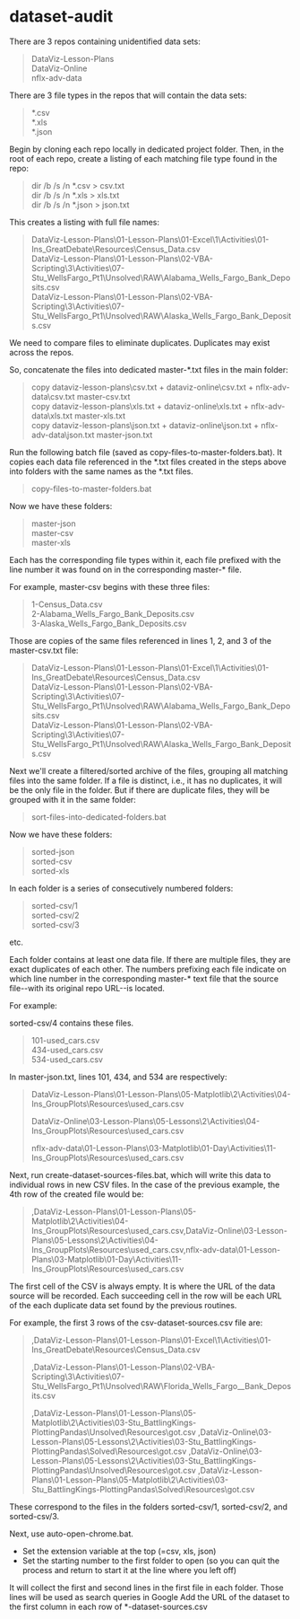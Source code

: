 # dataset-audit

There are 3 repos containing unidentified data sets:

> DataViz-Lesson-Plans  
> DataViz-Online  
> nflx-adv-data

There are 3 file types in the repos that will contain the data sets:

> *.csv  
> *.xls  
> *.json

Begin by cloning each repo locally in dedicated project folder.
Then, in the root of each repo, create a listing of each matching file type found in the repo:

> dir /b /s /n *.csv > csv.txt  
> dir /b /s /n *.xls > xls.txt  
> dir /b /s /n *.json > json.txt

This creates a listing with full file names:

> DataViz-Lesson-Plans\01-Lesson-Plans\01-Excel\1\Activities\01-Ins_GreatDebate\Resources\Census_Data.csv  
> DataViz-Lesson-Plans\01-Lesson-Plans\02-VBA-Scripting\3\Activities\07-Stu_WellsFargo_Pt1\Unsolved\RAW\Alabama_Wells_Fargo_Bank_Deposits.csv  
> DataViz-Lesson-Plans\01-Lesson-Plans\02-VBA-Scripting\3\Activities\07-Stu_WellsFargo_Pt1\Unsolved\RAW\Alaska_Wells_Fargo_Bank_Deposits.csv

We need to compare files to eliminate duplicates. Duplicates may exist across the repos.

So, concatenate the files into dedicated master-*.txt files in the main folder:

> copy dataviz-lesson-plans\csv.txt + dataviz-online\csv.txt + nflx-adv-data\csv.txt master-csv.txt  
> copy dataviz-lesson-plans\xls.txt + dataviz-online\xls.txt + nflx-adv-data\xls.txt master-xls.txt  
> copy dataviz-lesson-plans\json.txt + dataviz-online\json.txt + nflx-adv-data\json.txt master-json.txt

Run the following batch file (saved as copy-files-to-master-folders.bat). It copies each data file referenced in the *.txt files created in the steps above into folders with the same names as the *.txt files.

> copy-files-to-master-folders.bat 

Now we have these folders:

> master-json  
> master-csv  
> master-xls

Each has the corresponding file types within it, each file prefixed with the line number it was found on in the corresponding master-* file. 

For example, master-csv begins with these three files:

> 1-Census_Data.csv  
> 2-Alabama_Wells_Fargo_Bank_Deposits.csv  
> 3-Alaska_Wells_Fargo_Bank_Deposits.csv

Those are copies of the same files referenced in lines 1, 2, and 3 of the master-csv.txt file:

> DataViz-Lesson-Plans\01-Lesson-Plans\01-Excel\1\Activities\01-Ins_GreatDebate\Resources\Census_Data.csv  
> DataViz-Lesson-Plans\01-Lesson-Plans\02-VBA-Scripting\3\Activities\07-Stu_WellsFargo_Pt1\Unsolved\RAW\Alabama_Wells_Fargo_Bank_Deposits.csv  
> DataViz-Lesson-Plans\01-Lesson-Plans\02-VBA-Scripting\3\Activities\07-Stu_WellsFargo_Pt1\Unsolved\RAW\Alaska_Wells_Fargo_Bank_Deposits.csv

Next we'll create a filtered/sorted archive of the files, grouping all matching files into the same folder. If a file is distinct, i.e., it has no duplicates, it will be the only file in the folder. But if there are duplicate files, they will be grouped with it in the same folder:

> sort-files-into-dedicated-folders.bat

Now we have these folders:

> sorted-json  
> sorted-csv  
> sorted-xls

In each folder is a series of consecutively numbered folders:

> sorted-csv/1  
> sorted-csv/2  
> sorted-csv/3

etc.

Each folder contains at least one data file. If there are multiple files, they are exact duplicates of each other. The numbers prefixing each file indicate on which line number in the corresponding master-* text file that the source file--with its original repo URL--is located.

For example:

sorted-csv/4 contains these files.

> 101-used_cars.csv  
> 434-used_cars.csv  
> 534-used_cars.csv

In master-json.txt, lines 101, 434, and 534 are respectively:

> DataViz-Lesson-Plans\01-Lesson-Plans\05-Matplotlib\2\Activities\04-Ins_GroupPlots\Resources\used_cars.csv  
>  
> DataViz-Online\03-Lesson-Plans\05-Lessons\2\Activities\04-Ins_GroupPlots\Resources\used_cars.csv  
>  
> nflx-adv-data\01-Lesson-Plans\03-Matplotlib\01-Day\Activities\11-Ins_GroupPlots\Resources\used_cars.csv

Next, run create-dataset-sources-files.bat, which will write this data to individual rows in new CSV files. In the case of the previous example, the 4th row of the created file would be:

> ,DataViz-Lesson-Plans\01-Lesson-Plans\05-Matplotlib\2\Activities\04-Ins_GroupPlots\Resources\used_cars.csv,DataViz-Online\03-Lesson-Plans\05-Lessons\2\Activities\04-Ins_GroupPlots\Resources\used_cars.csv,nflx-adv-data\01-Lesson-Plans\03-Matplotlib\01-Day\Activities\11-Ins_GroupPlots\Resources\used_cars.csv

The first cell of the CSV is always empty. It is where the URL of the data source will be recorded. Each succeeding cell in the row will be each URL of the each duplicate data set found by the previous routines.

For example, the first 3 rows of the csv-dataset-sources.csv file are:

> ,DataViz-Lesson-Plans\01-Lesson-Plans\01-Excel\1\Activities\01-Ins_GreatDebate\Resources\Census_Data.csv  
>  
> ,DataViz-Lesson-Plans\01-Lesson-Plans\02-VBA-Scripting\3\Activities\07-Stu_WellsFargo_Pt1\Unsolved\RAW\Florida_Wells_Fargo__Bank_Deposits.csv  
>  
> ,DataViz-Lesson-Plans\01-Lesson-Plans\05-Matplotlib\2\Activities\03-Stu_BattlingKings-PlottingPandas\Unsolved\Resources\got.csv ,DataViz-Online\03-Lesson-Plans\05-Lessons\2\Activities\03-Stu_BattlingKings-PlottingPandas\Solved\Resources\got.csv ,DataViz-Online\03-Lesson-Plans\05-Lessons\2\Activities\03-Stu_BattlingKings-PlottingPandas\Unsolved\Resources\got.csv ,DataViz-Lesson-Plans\01-Lesson-Plans\05-Matplotlib\2\Activities\03-Stu_BattlingKings-PlottingPandas\Solved\Resources\got.csv  

These correspond to the files in the folders sorted-csv/1, sorted-csv/2, and sorted-csv/3.

Next, use auto-open-chrome.bat. 

* Set the extension variable at the top (=csv, xls, json)
* Set the starting number to the first folder to open (so you can quit the process and return to start it at the line where you left off)

It will collect the first and second lines in the first file in each folder.
Those lines will be used as search queries in Google
Add the URL of the dataset to the first column in each row of *-dataset-sources.csv